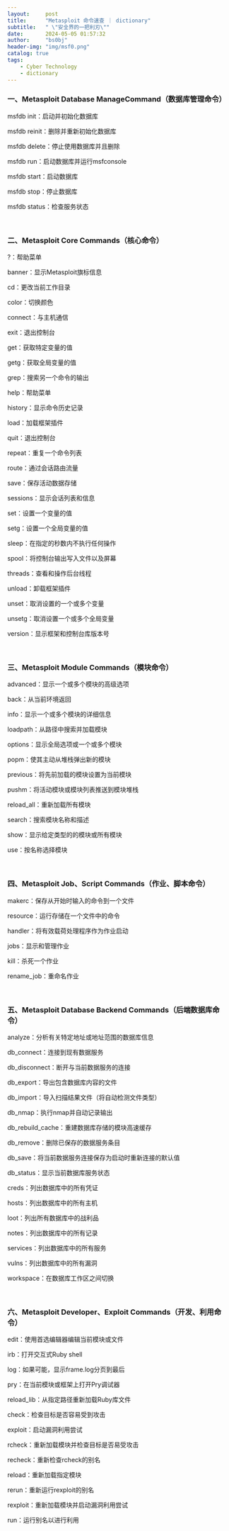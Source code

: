 ```yaml
---
layout:     post
title:      "Metasploit 命令速查 ｜ dictionary"
subtitle:   " \"安全界的一把利刃\""
date:       2024-05-05 01:57:32
author:     "bs0bj"
header-img: "img/msf0.png"
catalog: true
tags:
    - Cyber ​​Technology
    - dictionary
---
```


### 一、Metasploit Database ManageCommand（数据库管理命令）

msfdb init：启动并初始化数据库

msfdb reinit：删除并重新初始化数据库

msfdb delete：停止使用数据库并且删除

msfdb run：启动数据库并运行msfconsole

msfdb start：启动数据库

msfdb stop：停止数据库

msfdb status：检查服务状态

<br/>

### 二、Metasploit Core Commands（核心命令）

?：帮助菜单

banner：显示Metasploit旗标信息

cd：更改当前工作目录

color：切换颜色

connect：与主机通信

exit：退出控制台

get：获取特定变量的值

getg：获取全局变量的值

grep：搜索另一个命令的输出

help：帮助菜单

history：显示命令历史记录

load：加载框架插件

quit：退出控制台

repeat：重复一个命令列表

route：通过会话路由流量

save：保存活动数据存储

sessions：显示会话列表和信息

set：设置一个变量的值

setg：设置一个全局变量的值

sleep：在指定的秒数内不执行任何操作

spool：将控制台输出写入文件以及屏幕

threads：查看和操作后台线程

unload：卸载框架插件

unset：取消设置的一个或多个变量

unsetg：取消设置一个或多个全局变量

version：显示框架和控制台库版本号

<br/>

### 三、Metasploit Module Commands（模块命令）

advanced：显示一个或多个模块的高级选项

back：从当前环境返回

info：显示一个或多个模块的详细信息

loadpath：从路径中搜索并加载模块

options：显示全局选项或一个或多个模块

popm：使其主动从堆栈弹出新的模块

previous：将先前加载的模块设置为当前模块

pushm：将活动模块或模块列表推送到模块堆栈

reload_all：重新加载所有模块

search：搜索模块名称和描述

show：显示给定类型的的模块或所有模块

use：按名称选择模块

<br/>

### 四、Metasploit Job、Script Commands（作业、脚本命令）

makerc：保存从开始时输入的命令到一个文件

resource：运行存储在一个文件中的命令

handler：将有效载荷处理程序作为作业启动

jobs：显示和管理作业

kill：杀死一个作业

rename_job：重命名作业

<br/>

### 五、Metasploit Database Backend Commands（后端数据库命令）

analyze：分析有关特定地址或地址范围的数据库信息

db_connect：连接到现有数据服务

db_disconnect：断开与当前数据服务的连接

db_export：导出包含数据库内容的文件

db_import：导入扫描结果文件（将自动检测文件类型）

db_nmap：执行nmap并自动记录输出

db_rebuild_cache：重建数据库存储的模块高速缓存

db_remove：删除已保存的数据服务条目

db_save：将当前数据服务连接保存为启动时重新连接的默认值

db_status：显示当前数据库服务状态

creds：列出数据库中的所有凭证

hosts：列出数据库中的所有主机

loot：列出所有数据库中的战利品

notes：列出数据库中的所有记录

services：列出数据库中的所有服务

vulns：列出数据库中的所有漏洞

workspace：在数据库工作区之间切换

<br/>

### 六、Metasploit Developer、Exploit Commands（开发、利用命令）

edit：使用首选编辑器编辑当前模块或文件

irb：打开交互式Ruby shell

log：如果可能，显示frame.log分页到最后

pry：在当前模块或框架上打开Pry调试器

reload_lib：从指定路径重新加载Ruby库文件

check：检查目标是否容易受到攻击

exploit：启动漏洞利用尝试

rcheck：重新加载模块并检查目标是否易受攻击

recheck：重新检查rcheck的别名

reload：重新加载指定模块

rerun：重新运行rexploit的别名

rexploit：重新加载模块并启动漏洞利用尝试

run：运行别名以进行利用 
